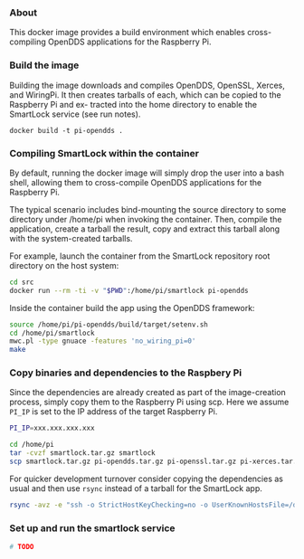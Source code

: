 ### About

This docker image provides a build environment which enables cross-compiling OpenDDS
applications for the Raspberry Pi.

### Build the image

Building the image downloads and compiles OpenDDS, OpenSSL, Xerces, and WiringPi.
It then creates tarballs of each, which can be copied to the Raspberry Pi and ex-
tracted into the home directory to enable the SmartLock service (see run notes).

`docker build -t pi-opendds .`

### Compiling SmartLock within the container

By default, running the docker image will simply drop the user into a bash shell,
allowing them to cross-compile OpenDDS applications for the Raspberry Pi.

The typical scenario includes bind-mounting the source directory to some directory
under /home/pi when invoking the container. Then, compile the application, create a
tarball the result, copy and extract this tarball along with the system-created tarballs.

For example, launch the container from the SmartLock repository root directory
on the host system:

```bash
cd src
docker run --rm -ti -v "$PWD":/home/pi/smartlock pi-opendds
```

Inside the container build the app using the OpenDDS framework:

```bash
source /home/pi/pi-opendds/build/target/setenv.sh
cd /home/pi/smartlock
mwc.pl -type gnuace -features 'no_wiring_pi=0'
make
```

### Copy binaries and dependencies to the Raspbery Pi

Since the dependencies are already created as part of the image-creation process,
simply copy them to the Raspberry Pi using scp. Here we assume `PI_IP` is set to
the IP address of the target Raspberry Pi.

```bash
PI_IP=xxx.xxx.xxx.xxx
```

```bash
cd /home/pi
tar -cvzf smartlock.tar.gz smartlock
scp smartlock.tar.gz pi-opendds.tar.gz pi-openssl.tar.gz pi-xerces.tar.gz pi@${PI_IP}:
```

For quicker development turnover consider copying the dependencies as usual and then use `rsync` instead of a tarball for the SmartLock app.

```bash
rsync -avz -e "ssh -o StrictHostKeyChecking=no -o UserKnownHostsFile=/dev/null" /home/pi/smartlock pi@${PI_IP}:
```

### Set up and run the smartlock service

```bash
# TODO
```
